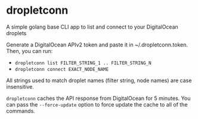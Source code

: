 # dropletconn
A simple golang base CLI app to list and connect to your DigitalOcean droplets

Generate a DigitalOcean APIv2 token and paste it in ~/.dropletconn.token. Then, you can run:
 - `dropletconn list FILTER_STRING_1 .. FILTER_STRING_N`
 - `dropletconn connect EXACT_NODE_NAME`

All strings used to match droplet names (filter string, node names) are case insensitive.

`dropletconn` caches the API response from DigitalOcean for 5 minutes.  You can pass the
`--force-update` option to force update the cache to all of the commands.
